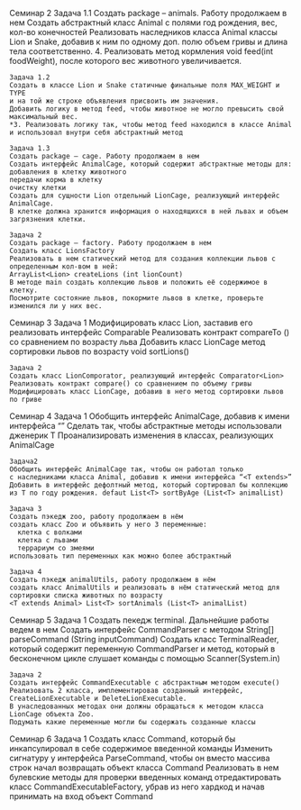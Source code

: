Семинар 2
    Задача 1.1
    Создать package – animals. Работу продолжаем в нем
    Создать абстрактный класс Animal с полями год рождения, вес, кол-во конечностей
    Реализовать наследников класса Animal классы Lion и Snake,
    добавив к ним по одному доп. полю объем гривы и длина тела соответственно.
    4. Реализовать метод кормления void feed(int foodWeight), после которого вес животного увеличивается.

    Задача 1.2
    Создать в классе Lion и Snake статичные финальные поля MAX_WEIGHT и TYPE
    и на той же строке объявления присвоить им значения.
    Добавить логику в метод feed, чтобы животное не могло превысить свой максимальный вес.
    *3. Реализовать логику так, чтобы метод feed находился в классе Animal
    и использовал внутри себя абстрактный метод

    Задача 1.3
    Создать package – cage. Работу продолжаем в нем
    Создать интерфейс AnimalCage, который содержит абстрактные методы для:
    добавления в клетку животного
    передачи корма в клетку
    очистку клетки
    Создать для сущности Lion отдельный LionCage, реализующий интерфейс AnimalCage. 
    В клетке должна хранится информация о находящихся в ней львах и объем загрязнения клетки.

    Задача 2
    Создать package – factory. Работу продолжаем в нем
    Создать класс LionsFactory
    Реализовать в нем статический метод для создания коллекции львов с определенным кол-вом в ней:
    ArrayList<Lion> createLions (int lionCount)
    В методе main создать коллекцию львов и положить её содержимое в клетку. 
    Посмотрите состояние львов, покормите львов в клетке, проверьте изменился ли у них вес.

Семинар 3
    Задача 1
    Модифицировать класс Lion, заставив его реализовать интерфейс Comparable<Lion>
    Реализовать контракт compareTo () со сравнением по возрасту льва
    Добавить класс LionCage метод сортировки львов по возрасту
    void sortLions()

    Задача 2
    Создать класс LionComporator, реализующий интерфейс Comparator<Lion>
    Реализовать контракт compare() со сравнением по объему гривы
    Модифицировать класс LionCage, добавив в него метод сортировки львов по гриве

Семинар 4 
    Задача 1
    Обобщить интерфейс AnimalCage, добавив к имени интерфейса “<T>”
    Сделать так, чтобы абстрактные методы использовали дженерик T
    Проанализировать изменения в классах, реализующих AnimalCage

    Задача2
    Обобщить интерфейс AnimalCage так, чтобы он работал только
    с наследниками класса Animal, добавив к имени интерфейса “<T extends>”
    Добавить в интерфейс дефолтный метод, который сортировал бы коллекцию
    из T по году рождения. defaut List<T> sortByAge (List<T> animalList)

    Задача 3
    Создать пэкедж zoo, работу продолжаем в нём
    создать класс Zoo и объявить у него 3 переменные:
      клетка с волками
      клетка с львами
      террариум со змеями
    использовать тип переменных как можно более абстрактный

    Задача 4
    Создать пэкедж animalUtils, работу продолжаем в нём
    создать класс AnimalUtils и реализовать в нём статический метод для сортировки списка животных по возрасту
    <T extends Animal> List<T> sortAnimals (List<T> animalList)

Семинар 5
    Задача 1
    Создать пекедж terminal. Дальнейшие работы ведем в нем
    Создать интерфейс CommandParser c методом String[] parseCommand (String inputCommand)
    Создать класс TerminalReader, который содержит переменную CommandParser и метод,
    который в бесконечном цикле слушает команды с помощью Scanner(System.in)

    Задача 2
    Создать интерфейс CommandExecutable c абстрактным методом execute()
    Реализовать 2 класса, имплементировав созданный интерфейс,
    CreateLionExecutable и DeleteLionExecutable. 
    В унаследованных методах они должны обращаться к методом класса LionCage объекта Zoo.
    Подумать какие переменные могли бы содержать созданные классы

Семинар 6
    Задача 1
    Создать класс Command, который бы инкапсулировал в себе содержимое введенной команды
    Изменить сигнатуру у интерфейса ParseCommand,
    чтобы он вместо массива строк начал возвращать объект класса Command
    Реализовать в нем булевские методы для проверки введенных команд
    отредактировать класс CommandExecutableFactory,
    убрав из него хардкод и начав принимать на вход объект Command

